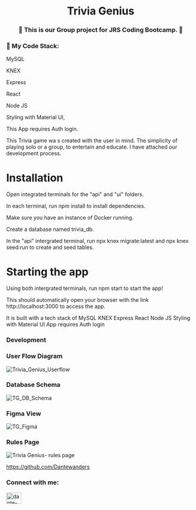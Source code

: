 <h1 align="center">
 Trivia Genius </h1>
<h3 align="center">👋
 This is our Group project for JRS Coding Bootcamp. 👋</h3>

<h3 align="left">🔭 My Code Stack:</h3>
<p align="left">
<l>MySQL

<l>KNEX

<l>Express

<l>React

<l>Node JS

<l>Styling with Material UI,

<p>This App requires Auth login.</P>

This Trivia game wa s created with the user in mind. The simplicity of playing solo or a group, to entertain and educate.
I have attached our development process.

<h1>Installation</h1>

<p>Open integrated terminals for the "api" and "ui" folders.

In each terminal, run npm install to install dependencies.

Make sure you have an instance of Docker running.

Create a database named trivia_db.

In the "api" intergrated terminal, run npx knex migrate:latest and npx knex seed:run to create and seed tables.</p>

<h1>Starting the app</h1>

Using both intergrated terminals, run npm start to start the app!

This should automatically open your browser with the link http://localhost:3000 to access the app.

It is built with a tech stack of
MySQL
KNEX
Express
React
Node JS
Styling with Material UI
App requires Auth login


<h3 align="left">Development</h3>

<h3 align="left">User Flow Diagram</h3> 

![Trivia_Genius_Userflow](https://user-images.githubusercontent.com/121504846/236225959-93cec261-d121-416a-89d7-0f33fb8ad735.png)

<h3 align="left">Database Schema</h3>

![TG_DB_Schema](https://user-images.githubusercontent.com/121504846/236226826-c0ba7e83-edda-45e6-bb73-8eabb48c5c1e.png)


<h3 align="left">Figma View</h3>

![TG_Figma](https://user-images.githubusercontent.com/121504846/236225485-a3b09260-2bd8-409f-9da9-1e5ec59873bc.png)

<h3 align="left">Rules Page</h3>

![Trivia Genius- rules page](https://user-images.githubusercontent.com/121504846/236225741-79765c6b-f80d-4b88-9e87-0c6ab699a59c.jpg)

https://github.com/Dantewanders
<h3 align="left">Connect with me:</h3>
<p align="left">
<a href="https://linkedin.com/in/dante-p-taylor" target="blank"><img align="center" src="https://raw.githubusercontent.com/rahuldkjain/github-profile-readme-generator/master/src/images/icons/Social/linked-in-alt.svg" alt="dante-p-taylor" height="30" width="40" /></a>
</p>

